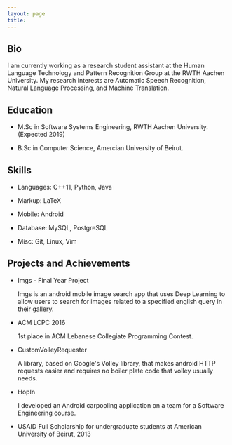 ```yaml
---
layout: page
title: 
---
```


## Bio

I am currently working as a research student assistant at the Human Language Technology and Pattern Recognition Group at the RWTH Aachen University. My research interests are Automatic Speech Recognition, Natural Language Processing, and Machine Translation.

## Education

- M.Sc in Software Systems Engineering, RWTH Aachen University. (Expected 2019)

- B.Sc in Computer Science, Amercian University of Beirut.

## Skills

- Languages: C++11, Python, Java

- Markup: LaTeX

- Mobile: Android

- Database: MySQL, PostgreSQL

- Misc: Git, Linux, Vim

## Projects and Achievements

- Imgs - Final Year Project

  Imgs is an android mobile image search app that uses Deep Learning to allow users to search for images related to a specified english query in their gallery.

- ACM LCPC 2016

  1st place in ACM Lebanese Collegiate Programming Contest.

- CustomVolleyRequester

  A library, based on Google's Volley library, that makes android HTTP requests easier and requires no boiler plate code that volley usually needs.

- HopIn

  I developed an Android carpooling application on a team for a Software Engineering course.

- USAID Full Scholarship for undergraduate students at American University of Beirut, 2013

